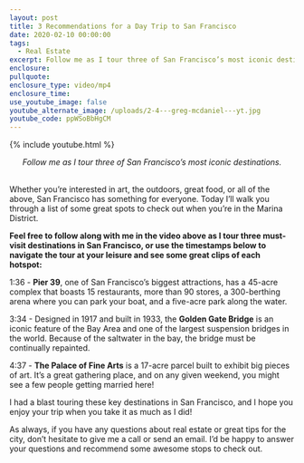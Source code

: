 ```yaml
---
layout: post
title: 3 Recommendations for a Day Trip to San Francisco
date: 2020-02-10 00:00:00
tags:
  - Real Estate
excerpt: Follow me as I tour three of San Francisco’s most iconic destinations.
enclosure:
pullquote:
enclosure_type: video/mp4
enclosure_time:
use_youtube_image: false
youtube_alternate_image: /uploads/2-4---greg-mcdaniel---yt.jpg
youtube_code: ppWSoBbHgCM
---
```


{% include youtube.html %}

<center><em>Follow me as I tour three of San Francisco&rsquo;s most iconic destinations.</em></center>

<br>Whether you’re interested in art, the outdoors, great food, or all of the above, San Francisco has something for everyone. Today I’ll walk you through a list of some great spots to check out when you’re in the Marina District.

**Feel free to follow along with me in the video above as I tour three must-visit destinations in San Francisco, or use the timestamps below to navigate the tour at your leisure and see some great clips of each hotspot:**

1:36 - **Pier 39**, one of San Francisco’s biggest attractions, has a 45-acre complex that boasts 15 restaurants, more than 90 stores, a 300-berthing arena where you can park your boat, and a five-acre park along the water.

3:34 - Designed in 1917 and built in 1933, the **Golden Gate Bridge** is an iconic feature of the Bay Area and one of the largest suspension bridges in the world. Because of the saltwater in the bay, the bridge must be continually repainted.

4:37 - **The Palace of Fine Arts** is a 17-acre parcel built to exhibit big pieces of art. It’s a great gathering place, and on any given weekend, you might see a few people getting married here\!

I had a blast touring these key destinations in San Francisco, and I hope you enjoy your trip when you take it as much as I did\!

As always, if you have any questions about real estate or great tips for the city, don’t hesitate to give me a call or send an email. I’d be happy to answer your questions and recommend some awesome stops to check out.